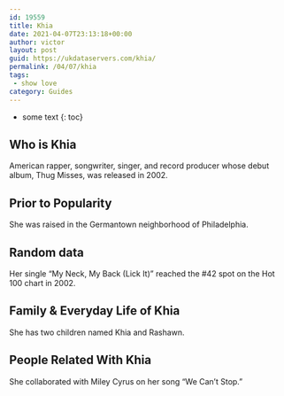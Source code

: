 ```yaml
---
id: 19559
title: Khia
date: 2021-04-07T23:13:18+00:00
author: victor
layout: post
guid: https://ukdataservers.com/khia/
permalink: /04/07/khia
tags:
 - show love
category: Guides
---
```


* some text
{: toc}


## Who is Khia



American rapper, songwriter, singer, and record producer whose debut album, Thug Misses, was released in 2002.

                
                
                
## Prior to Popularity



She was raised in the Germantown neighborhood of Philadelphia.

                
                
                
## Random data



Her single &#8220;My Neck, My Back (Lick It)&#8221; reached the #42 spot on the Hot 100 chart in 2002.

                
                
                
## Family & Everyday Life of Khia



She has two children named Khia and Rashawn.

                
                
                
## People Related With Khia



She collaborated with Miley Cyrus on her song &#8220;We Can&#8217;t Stop.&#8221;

                
              
            
          
          
          